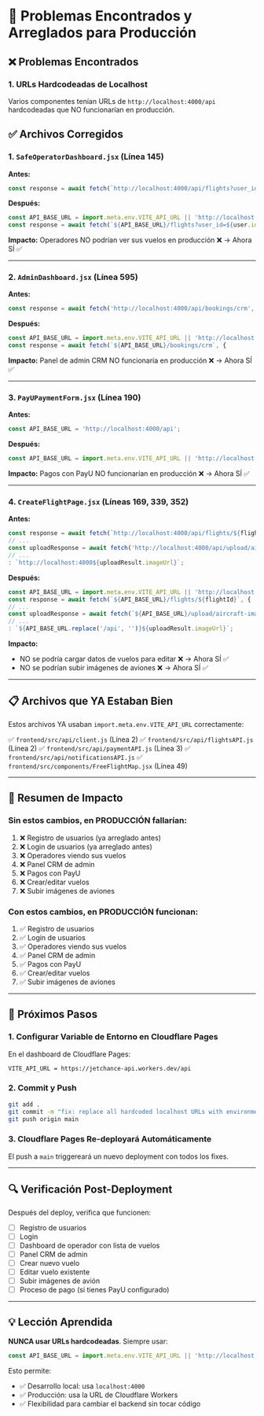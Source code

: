 # 🔧 Problemas Encontrados y Arreglados para Producción

## ❌ Problemas Encontrados

### 1. URLs Hardcodeadas de Localhost
Varios componentes tenían URLs de `http://localhost:4000/api` hardcodeadas que NO funcionarían en producción.

## ✅ Archivos Corregidos

### 1. `SafeOperatorDashboard.jsx` (Línea 145)
**Antes:**
```jsx
const response = await fetch(`http://localhost:4000/api/flights?user_id=${user.id}`);
```

**Después:**
```jsx
const API_BASE_URL = import.meta.env.VITE_API_URL || 'http://localhost:4000/api';
const response = await fetch(`${API_BASE_URL}/flights?user_id=${user.id}`);
```

**Impacto:** Operadores NO podrían ver sus vuelos en producción ❌ → Ahora SÍ ✅

---

### 2. `AdminDashboard.jsx` (Línea 595)
**Antes:**
```jsx
const response = await fetch('http://localhost:4000/api/bookings/crm', {
```

**Después:**
```jsx
const API_BASE_URL = import.meta.env.VITE_API_URL || 'http://localhost:4000/api';
const response = await fetch(`${API_BASE_URL}/bookings/crm`, {
```

**Impacto:** Panel de admin CRM NO funcionaría en producción ❌ → Ahora SÍ ✅

---

### 3. `PayUPaymentForm.jsx` (Línea 190)
**Antes:**
```jsx
const API_BASE_URL = 'http://localhost:4000/api';
```

**Después:**
```jsx
const API_BASE_URL = import.meta.env.VITE_API_URL || 'http://localhost:4000/api';
```

**Impacto:** Pagos con PayU NO funcionarían en producción ❌ → Ahora SÍ ✅

---

### 4. `CreateFlightPage.jsx` (Líneas 169, 339, 352)
**Antes:**
```jsx
const response = await fetch(`http://localhost:4000/api/flights/${flightId}`, {
// ...
const uploadResponse = await fetch('http://localhost:4000/api/upload/aircraft-image', {
// ...
: `http://localhost:4000${uploadResult.imageUrl}`;
```

**Después:**
```jsx
const API_BASE_URL = import.meta.env.VITE_API_URL || 'http://localhost:4000/api';
const response = await fetch(`${API_BASE_URL}/flights/${flightId}`, {
// ...
const uploadResponse = await fetch(`${API_BASE_URL}/upload/aircraft-image`, {
// ...
: `${API_BASE_URL.replace('/api', '')}${uploadResult.imageUrl}`;
```

**Impacto:** 
- NO se podría cargar datos de vuelos para editar ❌ → Ahora SÍ ✅
- NO se podrían subir imágenes de aviones ❌ → Ahora SÍ ✅

---

## 📋 Archivos que YA Estaban Bien

Estos archivos YA usaban `import.meta.env.VITE_API_URL` correctamente:

✅ `frontend/src/api/client.js` (Línea 2)
✅ `frontend/src/api/flightsAPI.js` (Línea 2)
✅ `frontend/src/api/paymentAPI.js` (Línea 3)
✅ `frontend/src/api/notificationsAPI.js`
✅ `frontend/src/components/FreeFlightMap.jsx` (Línea 49)

---

## 🎯 Resumen de Impacto

### Sin estos cambios, en PRODUCCIÓN fallarían:
1. ❌ Registro de usuarios (ya arreglado antes)
2. ❌ Login de usuarios (ya arreglado antes)
3. ❌ Operadores viendo sus vuelos
4. ❌ Panel CRM de admin
5. ❌ Pagos con PayU
6. ❌ Crear/editar vuelos
7. ❌ Subir imágenes de aviones

### Con estos cambios, en PRODUCCIÓN funcionan:
1. ✅ Registro de usuarios
2. ✅ Login de usuarios
3. ✅ Operadores viendo sus vuelos
4. ✅ Panel CRM de admin
5. ✅ Pagos con PayU
6. ✅ Crear/editar vuelos
7. ✅ Subir imágenes de aviones

---

## 🚀 Próximos Pasos

### 1. Configurar Variable de Entorno en Cloudflare Pages
En el dashboard de Cloudflare Pages:
```
VITE_API_URL = https://jetchance-api.workers.dev/api
```

### 2. Commit y Push
```bash
git add .
git commit -m "fix: replace all hardcoded localhost URLs with environment variable"
git push origin main
```

### 3. Cloudflare Pages Re-deployará Automáticamente
El push a `main` triggereará un nuevo deployment con todos los fixes.

---

## 🔍 Verificación Post-Deployment

Después del deploy, verifica que funcionen:
- [ ] Registro de usuarios
- [ ] Login
- [ ] Dashboard de operador con lista de vuelos
- [ ] Panel CRM de admin
- [ ] Crear nuevo vuelo
- [ ] Editar vuelo existente
- [ ] Subir imágenes de avión
- [ ] Proceso de pago (si tienes PayU configurado)

---

## 💡 Lección Aprendida

**NUNCA usar URLs hardcodeadas**. Siempre usar:
```jsx
const API_BASE_URL = import.meta.env.VITE_API_URL || 'http://localhost:4000/api';
```

Esto permite:
- ✅ Desarrollo local: usa `localhost:4000`
- ✅ Producción: usa la URL de Cloudflare Workers
- ✅ Flexibilidad para cambiar el backend sin tocar código
